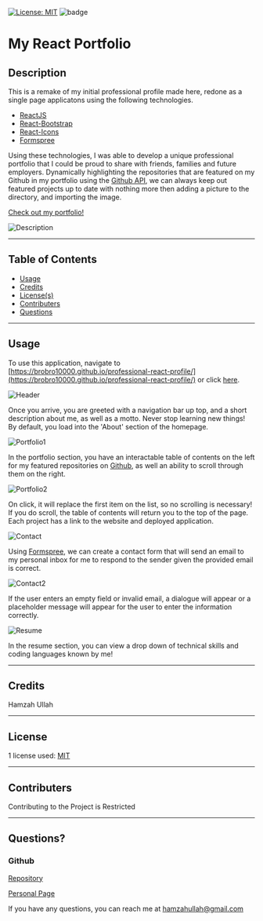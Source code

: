 
  [![License: MIT](https://img.shields.io/badge/License-MIT-yellow.svg)](https://choosealicense.com/licenses/mit/) ![badge](https://img.shields.io/github/languages/top/brobro10000/professional-react-profile)
  # My React Portfolio
  ## **Description**
  This is a remake of my initial professional profile made here, redone as a single page applicatons using the following technologies.
  * [ReactJS](https://reactjs.org/) 
  * [React-Bootstrap](https://react-bootstrap.github.io/)
  * [React-Icons](https://react-icons.github.io/react-icons/)
  * [Formspree](https://formspree.io/)
  
  Using these technologies, I was able to develop a unique professional portfolio that I could be proud to share with friends, families and future employers. Dynamically highlighting the repositories that are featured on my Github in my portfolio using the [Github API](https://docs.github.com/en/rest), we can always keep out featured projects up to date with nothing more then adding a picture to the directory, and importing the image. 

  [Check out my portfolio!](https://brobro10000.github.io/professional-react-profile)

   ![Description](src/assets/images/homepageSS.png)

  ---

  ## **Table of Contents**
  * [Usage](#usage)
  * [Credits](#credits)
  * [License(s)](#license)
  * [Contributers](#contributers)
  * [Questions](#questions)
   


  ---

  ## **Usage**
  To use this application, navigate to [https://brobro10000.github.io/professional-react-profile/](https://brobro10000.github.io/professional-react-profile/) or click [here](https://brobro10000.github.io/professional-react-profile/).
  
 ![Header](src/assets/images/headerSS.png)

 Once you arrive, you are greeted with a navigation bar up top, and a short description about me, as well as a motto. Never stop learning new things! By default, you load into the 'About' section of the homepage.

 ![Portfolio1](src/assets/images/portfoliSS.png)

 In the portfolio section, you have an interactable table of contents on the left for my featured repositories on [Github](https://github.com/brobro10000/), as well an ability to scroll through them on the right. 

 ![Portfolio2](src/assets/images/indexdb1SS.png)

 On click, it will replace the first item on the list, so no scrolling is necessary! If you do scroll, the table of contents will return you to the top of the page. 
 Each project has a link to the website and deployed application.

  ![Contact](src/assets/images/contactSS.png)

Using [Formspree](https://formspree.io/), we can create a contact form that will send an email to my personal inbox for me to respond to the sender given the provided email is correct.

  ![Contact2](src/assets/images/contact2.png)

  If the user enters an empty field or invalid email, a dialogue will appear or a placeholder message will appear for the user to enter the information correctly.

  ![Resume](src/assets/images/professional-react-profile.png)

  In the resume section, you can view a drop down of technical skills and coding languages known by me!

  ---

  ## **Credits**
  Hamzah Ullah

  ---

  ## **License**
  1 license used:
 [MIT](https://choosealicense.com/licenses/mit/)
 

  ---

  ## **Contributers**
   Contributing to the Project is Restricted 

  ---

  ## **Questions?**

  ### **Github**
  [Repository](https://github.com/brobro10000)

  [Personal Page](https://brobro10000.github.io)

  If you have any questions, you can reach me at <hamzahullah@gmail.com>
